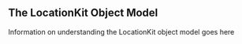 ## The LocationKit Object Model

Information on understanding the LocationKit object model goes here

